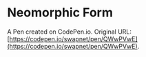 # Neomorphic Form

A Pen created on CodePen.io. Original URL: [https://codepen.io/swapnet/pen/QWwPVwE](https://codepen.io/swapnet/pen/QWwPVwE).

